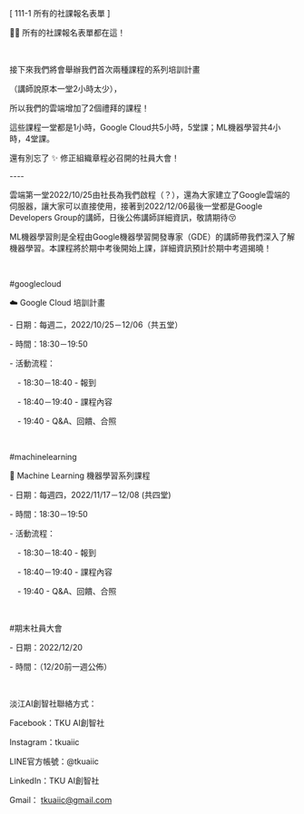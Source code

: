[ 111-1 所有的社課報名表單 ]

📣📣 所有的社課報名表單都在這！

&nbsp;

接下來我們將會舉辦我們首次兩種課程的系列培訓計畫

（講師說原本一堂2小時太少），

所以我們的雲端增加了2個禮拜的課程！

這些課程一堂都是1小時，Google Cloud共5小時，5堂課；ML機器學習共4小時，4堂課。

還有別忘了 ✨ 修正組織章程必召開的社員大會！

\----

雲端第一堂2022/10/25由社長為我們啟程（？），還為大家建立了Google雲端的伺服器，讓大家可以直接使用，接著到2022/12/06最後一堂都是Google Developers Group的講師，日後公佈講師詳細資訊，敬請期待😚

ML機器學習則是全程由Google機器學習開發專家（GDE）的講師帶我們深入了解機器學習。本課程將於期中考後開始上課，詳細資訊預計於期中考週揭曉！

&nbsp;

\#googlecloud

☁️ Google Cloud 培訓計畫

\- 日期：每週二，2022/10/25－12/06（共五堂）

\- 時間：18:30－19:50

\- 活動流程：

&emsp;- 18:30－18:40 - 報到

&emsp;- 18:40－19:40 - 課程內容

&emsp;- 19:40 - Q&A、回饋、合照

&nbsp;

\#machinelearning

🤖️ Machine Learning 機器學習系列課程

\- 日期：每週四，2022/11/17－12/08 (共四堂)

\- 時間：18:30－19:50

\- 活動流程：

&emsp;- 18:30－18:40 - 報到

&emsp;- 18:40－19:40 - 課程內容

&emsp;- 19:40 - Q&A、回饋、合照

&nbsp;

\#期末社員大會

\- 日期：2022/12/20

\- 時間：（12/20前一週公佈）

&nbsp;

淡江AI創智社聯絡方式：

Facebook：TKU AI創智社

Instagram：tkuaiic

LINE官方帳號：@tkuaiic

LinkedIn：TKU AI創智社

Gmail： tkuaiic@gmail.com
